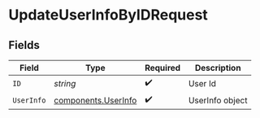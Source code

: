 # UpdateUserInfoByIDRequest


## Fields

| Field                                                      | Type                                                       | Required                                                   | Description                                                |
| ---------------------------------------------------------- | ---------------------------------------------------------- | ---------------------------------------------------------- | ---------------------------------------------------------- |
| `ID`                                                       | *string*                                                   | :heavy_check_mark:                                         | User Id                                                    |
| `UserInfo`                                                 | [components.UserInfo](../../models/components/userinfo.md) | :heavy_check_mark:                                         | UserInfo object                                            |